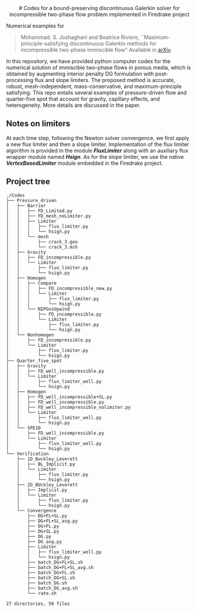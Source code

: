 <center> # Codes for a bound-preserving discontinuous Galerkin solver for incompressible two-phase flow problem implemented in Firedrake project </center>

Numerical examples for
> Mohammad. S. Joshaghani and Beatrice Riviere,
> ``Maximum-principle-satisfying discontinuous Galerkin methods for incompressible two-phase immiscible flow" Available in [arXiv](https://arxiv.org/abs/).

In this repository, we have provided python computer codes for the numerical solution of immiscible two-phase flows in porous media,
which is obtained by augmenting interior penalty DG formulation with post-processing flux and slope limiters. 
The proposed method is accurate, robust, mesh-independent, mass-conservative, and maximum-principle satisfying.
This repo entails several examples of pressure-driven flow and quarter-five spot that account for gravity, capillary effects, 
and heterogeneity. More details are discussed in the paper.

## Notes on limiters
At each time step, following the Newton solver convergence, we first apply a new flux limiter and then a slope limiter. 
Implementation of the flux limiter algorithm is provided in the module ***FluxLimiter*** along with an auxiliary 
flux wrapper module named ***Hsign***. As for the slope limiter, we use the native ***VertexBasedLimiter*** module embedded in the 
Firedrake project.


## Project tree
```
./Codes
├── Pressure_driven
│   ├── Barrier
│   │   ├── FD_Limited.py
│   │   ├── FD_mesh_noLimiter.py
│   │   ├── Limiter
│   │   │   ├── flux_limiter.py
│   │   │   └── hsign.py
│   │   └── mesh
│   │       ├── crack_3.geo
│   │       └── crack_3.msh
│   ├── Gravity
│   │   ├── FD_incompressible.py
│   │   └── Limiter
│   │       ├── flux_limiter.py
│   │       └── hsign.py
│   ├── Homogen
│   │   ├── Compare
│   │   │   ├── FD_incompressible_new.py
│   │   │   └── Limiter
│   │   │       ├── flux_limiter.py
│   │   │       └── hsign.py
│   │   └── NIPGvsUpwind
│   │       ├── FD_incompressible.py
│   │       └── Limiter
│   │           ├── flux_limiter.py
│   │           └── hsign.py
│   └── Nonhomogen
│       ├── FD_incompressible.py
│       └── Limiter
│           ├── flux_limiter.py
│           └── hsign.py
├── Quarter_five_spot
│   ├── Gravity
│   │   ├── FD_well_incompressible.py
│   │   └── Limiter
│   │       ├── flux_limiter_well.py
│   │       └── hsign.py
│   ├── Homogen
│   │   ├── FD_well_incompressible+SL.py
│   │   ├── FD_well_incompressible.py
│   │   ├── FD_well_incompressible_nolimiter.py
│   │   └── Limiter
│   │       ├── flux_limiter_well.py
│   │       └── hsign.py
│   └── SPE10
│       ├── FD_well_incompressible.py
│       └── Limiter
│           ├── flux_limiter_well.py
│           └── hsign.py
└── Verification
    ├── 1D_Buckley_Leverett
    │   ├── BL_Implicit.py
    │   └── Limiter
    │       ├── flux_limiter.py
    │       └── hsign.py
    ├── 2D_BUckley_Leverett
    │   ├── Implicit.py
    │   └── Limiter
    │       ├── flux_limiter.py
    │       └── hsign.py
    └── Convergence
        ├── DG+FL+SL.py
        ├── DG+FL+SL_avg.py
        ├── DG+FL.py
        ├── DG+SL.py
        ├── DG.py
        ├── DG_avg.py
        ├── Limiter
        │   ├── flux_limiter_well.py
        │   └── hsign.py
        ├── batch_DG+FL+SL.sh
        ├── batch_DG+FL+SL_avg.sh
        ├── batch_DG+FL.sh
        ├── batch_DG+SL.sh
        ├── batch_DG.sh
        ├── batch_DG_avg.sh
        └── rate.sh

27 directories, 50 files
```


